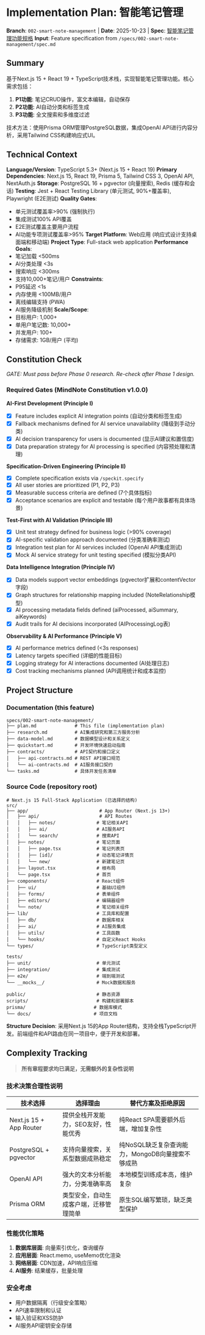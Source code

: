 # Implementation Plan: 智能笔记管理

**Branch**: `002-smart-note-management` | **Date**: 2025-10-23 | **Spec**:
[智能笔记管理功能规格](./spec.md) **Input**: Feature specification from
`/specs/002-smart-note-management/spec.md`

## Summary

基于Next.js 15 + React 19 + TypeScript技术栈，实现智能笔记管理功能。核心需求包括：

1. **P1功能**: 笔记CRUD操作，富文本编辑，自动保存
2. **P2功能**: AI自动分类和标签生成
3. **P3功能**: 全文搜索和多维度过滤

技术方法：使用Prisma ORM管理PostgreSQL数据，集成OpenAI API进行内容分析，采用Tailwind
CSS构建响应式UI。

## Technical Context

<!--
  ACTION REQUIRED: Replace the content in this section with the technical details
  for the project. The structure here is presented in advisory capacity to guide
  the iteration process.
-->

**Language/Version**: TypeScript 5.3+ (Next.js 15 + React 19) **Primary Dependencies**: Next.js 15,
React 19, Prisma 5, Tailwind CSS 3, OpenAI API, NextAuth.js **Storage**: PostgreSQL 16 + pgvector
(向量搜索), Redis (缓存和会话) **Testing**: Jest + React Testing Library (单元测试, 90%+覆盖率),
Playwright (E2E测试) **Quality Gates**:

- 单元测试覆盖率>90% (强制执行)
- 集成测试100% API覆盖
- E2E测试覆盖主要用户流程
- AI功能专项测试覆盖率>95% **Target Platform**: Web应用 (响应式设计支持桌面端和移动端) **Project
  Type**: Full-stack web application **Performance Goals**:
- 笔记加载 <500ms
- AI分类处理 <3s
- 搜索响应 <300ms
- 支持10,000+笔记/用户 **Constraints**:
- P95延迟 <1s
- 内存使用 <100MB/用户
- 离线编辑支持 (PWA)
- AI服务降级机制 **Scale/Scope**:
- 目标用户: 1,000+
- 单用户笔记数: 10,000+
- 并发用户: 100+
- 存储需求: 1GB/用户 (平均)

## Constitution Check

_GATE: Must pass before Phase 0 research. Re-check after Phase 1 design._

### Required Gates (MindNote Constitution v1.0.0)

**AI-First Development (Principle I)**

- [x] Feature includes explicit AI integration points (自动分类和标签生成)
- [x] Fallback mechanisms defined for AI service unavailability (降级到手动分类)
- [x] AI decision transparency for users is documented (显示AI建议和置信度)
- [x] Data preparation strategy for AI processing is specified (内容预处理和清理)

**Specification-Driven Engineering (Principle II)**

- [x] Complete specification exists via `/speckit.specify`
- [x] All user stories are prioritized (P1, P2, P3)
- [x] Measurable success criteria are defined (7个具体指标)
- [x] Acceptance scenarios are explicit and testable (每个用户故事都有具体场景)

**Test-First with AI Validation (Principle III)**

- [x] Unit test strategy defined for business logic (>90% coverage)
- [x] AI-specific validation approach documented (分类准确率测试)
- [x] Integration test plan for AI services included (OpenAI API集成测试)
- [x] Mock AI service strategy for unit testing specified (模拟分类API)

**Data Intelligence Integration (Principle IV)**

- [x] Data models support vector embeddings (pgvector扩展和contentVector字段)
- [x] Graph structures for relationship mapping included (NoteRelationship模型)
- [x] AI processing metadata fields defined (aiProcessed, aiSummary, aiKeywords)
- [x] Audit trails for AI decisions incorporated (AIProcessingLog表)

**Observability & AI Performance (Principle V)**

- [x] AI performance metrics defined (<3s responses)
- [x] Latency targets specified (详细的性能目标)
- [x] Logging strategy for AI interactions documented (AI处理日志)
- [x] Cost tracking mechanisms planned (API调用统计和成本监控)

## Project Structure

### Documentation (this feature)

```text
specs/002-smart-note-management/
├── plan.md              # This file (implementation plan)
├── research.md          # AI集成研究和第三方服务分析
├── data-model.md        # 数据模型设计和关系定义
├── quickstart.md        # 开发环境快速启动指南
├── contracts/           # API契约和接口定义
│   ├── api-contracts.md # REST API接口规范
│   └── ai-contracts.md  # AI服务接口契约
└── tasks.md             # 具体开发任务清单
```

### Source Code (repository root)

```text
# Next.js 15 Full-Stack Application (已选择的结构)
src/
├── app/                          # App Router (Next.js 13+)
│   ├── api/                      # API Routes
│   │   ├── notes/               # 笔记相关API
│   │   ├── ai/                  # AI服务API
│   │   └── search/              # 搜索API
│   ├── notes/                   # 笔记页面
│   │   ├── page.tsx             # 笔记列表页
│   │   ├── [id]/                # 动态笔记详情页
│   │   └── new/                 # 新建笔记页
│   ├── layout.tsx               # 根布局
│   └── page.tsx                 # 首页
├── components/                  # React组件
│   ├── ui/                      # 基础UI组件
│   ├── forms/                   # 表单组件
│   ├── editors/                 # 编辑器组件
│   └── note/                    # 笔记相关组件
├── lib/                         # 工具库和配置
│   ├── db/                      # 数据库相关
│   ├── ai/                      # AI服务集成
│   ├── utils/                   # 工具函数
│   └── hooks/                   # 自定义React Hooks
└── types/                       # TypeScript类型定义

tests/
├── unit/                        # 单元测试
├── integration/                 # 集成测试
├── e2e/                         # 端到端测试
└── __mocks__/                   # Mock数据和服务

public/                          # 静态资源
scripts/                         # 构建和部署脚本
prisma/                         # 数据库模式
└── docs/                       # 项目文档
```

**Structure Decision**: 采用Next.js 15的App
Router结构，支持全栈TypeScript开发。前端组件和API路由在同一项目中，便于开发和部署。

## Complexity Tracking

> **所有章程要求均已满足，无需额外的复杂性说明**

### 技术决策合理性说明

| 技术选择                | 选择理由                               | 替代方案及拒绝原因                               |
| ----------------------- | -------------------------------------- | ------------------------------------------------ |
| Next.js 15 + App Router | 提供全栈开发能力，SEO友好，性能优秀    | 纯React SPA需要额外后端，增加复杂性              |
| PostgreSQL + pgvector   | 支持向量搜索，关系型数据成熟稳定       | 纯NoSQL缺乏复杂查询能力，MongoDB向量搜索不够成熟 |
| OpenAI API              | 强大的文本分析能力，分类准确率高       | 本地模型训练成本高，维护复杂                     |
| Prisma ORM              | 类型安全，自动生成客户端，迁移管理简单 | 原生SQL编写繁琐，缺乏类型保护                    |

### 性能优化策略

1. **数据库层面**: 向量索引优化，查询缓存
2. **应用层面**: React.memo, useMemo优化渲染
3. **网络层面**: CDN加速，API响应压缩
4. **AI服务**: 结果缓存，批量处理

### 安全考虑

- 用户数据隔离（行级安全策略）
- API速率限制和认证
- 输入验证和XSS防护
- AI服务API密钥安全存储
